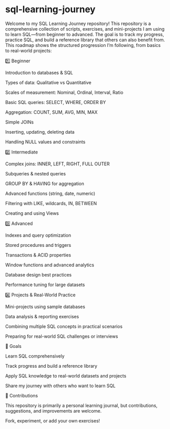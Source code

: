 # sql-learning-journey
Welcome to my SQL Learning Journey repository! This repository is a comprehensive collection of scripts, exercises, and mini-projects I am using to learn SQL—from beginner to advanced. The goal is to track my progress, practice SQL, and build a reference library that others can also benefit from.
This roadmap shows the structured progression I’m following, from basics to real-world projects:

1️⃣ Beginner

Introduction to databases & SQL

Types of data: Qualitative vs Quantitative

Scales of measurement: Nominal, Ordinal, Interval, Ratio

Basic SQL queries: SELECT, WHERE, ORDER BY

Aggregation: COUNT, SUM, AVG, MIN, MAX

Simple JOINs

Inserting, updating, deleting data

Handling NULL values and constraints

2️⃣ Intermediate

Complex joins: INNER, LEFT, RIGHT, FULL OUTER

Subqueries & nested queries

GROUP BY & HAVING for aggregation

Advanced functions (string, date, numeric)

Filtering with LIKE, wildcards, IN, BETWEEN

Creating and using Views

3️⃣ Advanced

Indexes and query optimization

Stored procedures and triggers

Transactions & ACID properties

Window functions and advanced analytics

Database design best practices

Performance tuning for large datasets

4️⃣ Projects & Real-World Practice

Mini-projects using sample databases

Data analysis & reporting exercises

Combining multiple SQL concepts in practical scenarios

Preparing for real-world SQL challenges or interviews

🚀 Goals

Learn SQL comprehensively

Track progress and build a reference library

Apply SQL knowledge to real-world datasets and projects

Share my journey with others who want to learn SQL

🤝 Contributions

This repository is primarily a personal learning journal, but contributions, suggestions, and improvements are welcome.

Fork, experiment, or add your own exercises!
